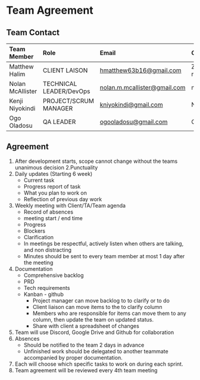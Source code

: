 # Team Agreement

## Team Contact

|Team Member     |Role                   |Email                       |GitHub             |
|:---------------|:----------------------|:---------------------------|:------------------|
|Matthew Halim   |CLIENT LAISON          |hmatthew63b16@gmail.com     |Zeon-restorationist|
|Nolan McAllister|TECHNICAL LEADER/DevOps|nolan.m.mcallister@gmail.com|nolanM123          |
|Kenji Niyokindi |PROJECT/SCRUM MANAGER  |kniyokindi@gmail.com        |Niyokindi          |
|Ogo Oladosu     |QA LEADER              |ogooladosu@gmail.com        |Ogo-O              |

## Agreement
1. After development starts, scope cannot change without the teams unanimous decision
2.Punctuality
3. Daily updates (Starting 6 week)
    - Current task
    - Progress report of task
    - What you plan to work on
    - Reflection of previous day work
4. Weekly meeting with Client/TA/Team agenda
    - Record of absences
    - meeting start / end time
    - Progress
    - Blockers
    - Clarification 
    - In meetings be respectful, actively listen when others are talking, and non distracting
    - Minutes should be sent to every team member at most 1 day after the meeting
5. Documentation
    - Comprehensive backlog
    - PRD
    - Tech requirements
    - Kanban - github
        - Project manager can move backlog to to clarify or to do 
        - Client liaison can move items to the to clarify column
        - Members who are responsible for items can move them to any column, then update the team on updated status. 
        - Share with client a spreadsheet of changes 
6. Team will use Discord, Google Drive and Github for collaboration
7. Absences
    - Should be notified to the team 2 days in advance
    - Unfinished work should be delegated to another teammate accompanied by proper documentation.
8. Each will choose which specific tasks to work on during each sprint.
9. Team agreement will be reviewed every 4th team meeting